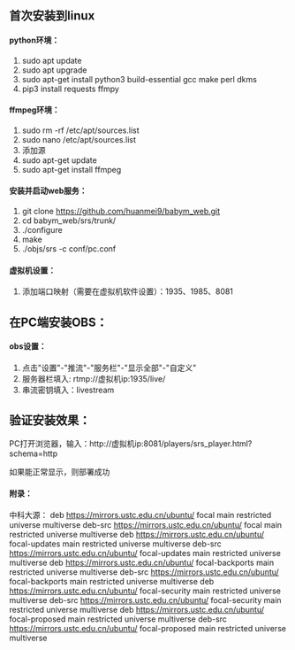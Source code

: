 

## 首次安装到linux

#### python环境：

1. sudo apt update
2. sudo apt upgrade
3. sudo apt-get install python3 build-essential gcc make perl dkms
4. pip3 install requests ffmpy

#### ffmpeg环境：

1. sudo rm -rf /etc/apt/sources.list
2. sudo nano /etc/apt/sources.list
3. 添加源
4. sudo apt-get update
5. sudo apt-get install ffmpeg

#### 安装并启动web服务：

1. git clone https://github.com/huanmei9/babym_web.git
2. cd babym_web/srs/trunk/
3. ./configure
4. make
5.  ./objs/srs -c conf/pc.conf

#### 虚拟机设置：

1. 添加端口映射（需要在虚拟机软件设置）：1935、1985、8081



## 在PC端安装OBS：

#### obs设置：

1. 点击"设置"-"推流"-"服务栏"-"显示全部"-"自定义"
2. 服务器栏填入: rtmp://虚拟机ip:1935/live/
3. 串流密钥填入：livestream



## 验证安装效果：

PC打开浏览器，输入：http://虚拟机ip:8081/players/srs_player.html?schema=http



如果能正常显示，则部署成功









#### 附录：

中科大源：
deb https://mirrors.ustc.edu.cn/ubuntu/ focal main restricted universe multiverse
deb-src https://mirrors.ustc.edu.cn/ubuntu/ focal main restricted universe multiverse
deb https://mirrors.ustc.edu.cn/ubuntu/ focal-updates main restricted universe multiverse
deb-src https://mirrors.ustc.edu.cn/ubuntu/ focal-updates main restricted universe multiverse
deb https://mirrors.ustc.edu.cn/ubuntu/ focal-backports main restricted universe multiverse
deb-src https://mirrors.ustc.edu.cn/ubuntu/ focal-backports main restricted universe multiverse
deb https://mirrors.ustc.edu.cn/ubuntu/ focal-security main restricted universe multiverse
deb-src https://mirrors.ustc.edu.cn/ubuntu/ focal-security main restricted universe multiverse
deb https://mirrors.ustc.edu.cn/ubuntu/ focal-proposed main restricted universe multiverse
deb-src https://mirrors.ustc.edu.cn/ubuntu/ focal-proposed main restricted universe multiverse
